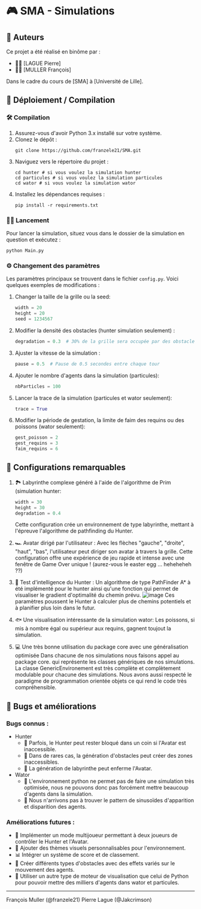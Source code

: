 # 🎮 SMA - Simulations

## 👥 Auteurs

Ce projet a été réalisé en binôme par :
- 🧑‍💻 [LAGUE Pierre]
- 👩‍💻 [MULLER François]

Dans le cadre du cours de [SMA] à [Université de Lille].

## 🚀 Déploiement / Compilation

### 🛠️ Compilation

1. Assurez-vous d'avoir Python 3.x installé sur votre système.
2. Clonez le dépôt :
   ```
   git clone https://github.com/franzele21/SMA.git
   ```
3. Naviguez vers le répertoire du projet :
   ```
   cd hunter # si vous voulez la simulation hunter
   cd particules # si vous voulez la simulation particules
   cd wator # si vous voulez la simulation wator
   ```
4. Installez les dépendances requises :
   ```
   pip install -r requirements.txt
   ```

### 🏃‍♂️ Lancement

Pour lancer la simulation, situez vous dans le dossier de la simulation en question et exécutez :
```
python Main.py
```

### ⚙️ Changement des paramètres

Les paramètres principaux se trouvent dans le fichier `config.py`. Voici quelques exemples de modifications :

1. Changer la taille de la grille ou la seed:
   ```python
   width = 20
   height = 20
   seed = 1234567
   ```

2. Modifier la densité des obstacles (hunter simulation seulement) :
   ```python
   degradation = 0.3  # 30% de la grille sera occupée par des obstacles
   ```

3. Ajuster la vitesse de la simulation :
   ```python
   pause = 0.5  # Pause de 0.5 secondes entre chaque tour
   ```

4. Ajouter le nombre d'agents dans la simulation (particules):
   ```python
   nbParticles = 100
   ```
5. Lancer la trace de la simulation (particules et wator seulement):
   ```python
   trace = True
   ```
6. Modifier la période de gestation, la limite de faim des requins ou des poissons (wator seulement):
   ```python
   gest_poisson = 2
   gest_requins = 3
   faim_requins = 6
   ```
   
## 🌟 Configurations remarquables

1. 🏞️ Labyrinthe complexe généré à l'aide de l'algorithme de Prim (simulation hunter:
   ```python
   width = 30
   height = 30
   degradation = 0.4
   ```
   Cette configuration crée un environnement de type labyrinthe, mettant à l'épreuve l'algorithme de pathfinding du Hunter.

2. 🏎️ Avatar dirigé par l'utilisateur :
   Avec les flèches "gauche", "droite", "haut", "bas", l'utilisateur peut diriger son avatar à travers la grille.
   Cette configuration offre une expérience de jeu rapide et intense avec une fenêtre de Game Over unique ! (aurez-vous le easter egg ... heheheheh ??)

3. 🧠 Test d'intelligence du Hunter :
   Un algorithme de type PathFinder A* à été implémenté pour le hunter ainsi qu'une fonction qui permet de visualiser le gradient d'optimalité du chemin prévu.
   ![image](https://github.com/user-attachments/assets/2c282e08-0587-4b6a-b409-c8e12e182610)
   Ces paramètres poussent le Hunter à calculer plus de chemins potentiels et à planifier plus loin dans le futur.

4. 🐟 Une visualisation intéressante de la simulation wator:
   Les poissons, si mis à nombre égal ou supérieur aux requins, gagnent toujout la simulation.

5. 💻 Une très bonne utilisation du package core avec une généralisation optimisée
   Dans chacune de nos simulations nous faisons appel au package core. qui représente les classes génériques de nos simulations. La classe GenericEnvironement est très complète et complètement modulable pour chacune des simulations.
   Nous avons aussi respecté le paradigme de programmation orientée objets ce qui rend le code très compréhensible.
   
## 🐛 Bugs et améliorations

### Bugs connus :

- Hunter
  - 🐞 Parfois, le Hunter peut rester bloqué dans un coin si l'Avatar est inaccessible.
  - 🐞 Dans de rares cas, la génération d'obstacles peut créer des zones inaccessibles.
  - 🐞 La génération de labyrinthe peut enferme l'Avatar.
- Wator
  - 🐛 L'environnement python ne permet pas de faire une simulation très optimisée, nous ne pouvons donc pas forcément mettre beaucoup d'agents dans la simulation.
  - 🐛 Nous n'arrivons pas à trouver le pattern de sinusoïdes d'apparition et disparition des agents.

### Améliorations futures :
- 🚀 Implémenter un mode multijoueur permettant à deux joueurs de contrôler le Hunter et l'Avatar.
- 🎨 Ajouter des thèmes visuels personnalisables pour l'environnement.
- 📊 Intégrer un système de score et de classement.
- 🧪 Créer différents types d'obstacles avec des effets variés sur le mouvement des agents.
- 🚒 Utiliser un autre type de moteur de visualisation que celui de Python pour pouvoir mettre des milliers d'agents dans wator et particules.

---

François Muller (@franzele21)
Pierre Lague (@Jakcrimson)
